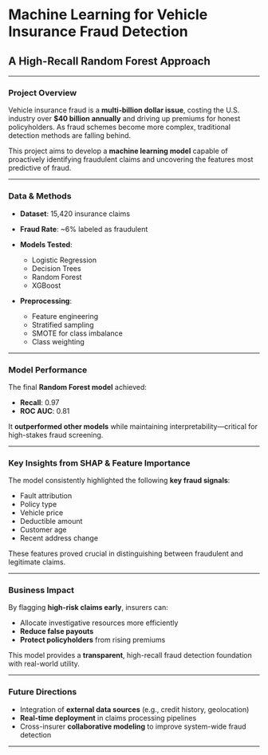 #  Machine Learning for Vehicle Insurance Fraud Detection  
## A High-Recall Random Forest Approach

---

###  **Project Overview**

Vehicle insurance fraud is a **multi-billion dollar issue**, costing the U.S. industry over **$40 billion annually** and driving up premiums for honest policyholders. As fraud schemes become more complex, traditional detection methods are falling behind.

This project aims to develop a **machine learning model** capable of proactively identifying fraudulent claims and uncovering the features most predictive of fraud.

---

###  **Data & Methods**

- **Dataset**: 15,420 insurance claims  
- **Fraud Rate**: ~6% labeled as fraudulent  
- **Models Tested**:  
  - Logistic Regression  
  - Decision Trees  
  - Random Forest  
  - XGBoost  

- **Preprocessing**:  
  - Feature engineering  
  - Stratified sampling  
  - SMOTE for class imbalance  
  - Class weighting  

---

###  **Model Performance**

The final **Random Forest model** achieved:  
- **Recall**: 0.97  
- **ROC AUC**: 0.81  

 It **outperformed other models** while maintaining interpretability—critical for high-stakes fraud screening.

---

###  **Key Insights from SHAP & Feature Importance**

The model consistently highlighted the following **key fraud signals**:
- Fault attribution  
- Policy type  
- Vehicle price  
- Deductible amount  
- Customer age  
- Recent address change  

These features proved crucial in distinguishing between fraudulent and legitimate claims.

---

###  **Business Impact**

By flagging **high-risk claims early**, insurers can:
- Allocate investigative resources more efficiently  
- **Reduce false payouts**  
- **Protect policyholders** from rising premiums  

This model provides a **transparent**, high-recall fraud detection foundation with real-world utility.

---

###  **Future Directions**

- Integration of **external data sources** (e.g., credit history, geolocation)  
- **Real-time deployment** in claims processing pipelines  
- Cross-insurer **collaborative modeling** to improve system-wide fraud detection  

---
